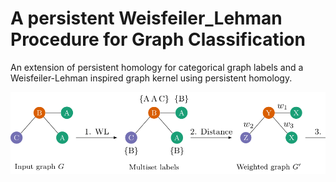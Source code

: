 # A persistent Weisfeiler_Lehman Procedure for Graph Classification
An extension of persistent homology for categorical graph labels and a Weisfeiler-Lehman inspired graph kernel using persistent homology.

![alt text][logo]

[logo]: https://github.com/BorgwardtLab/P-WL/blob/master/assets/flow.png "Persistence Weisfeiler Lehmann Flow"
